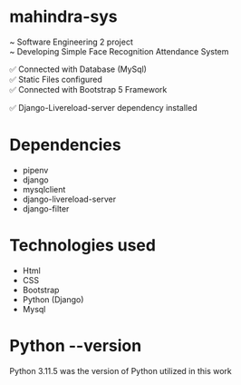 # mahindra-sys
~ Software Engineering 2 project <br>
~ Developing Simple Face Recognition Attendance System

✅ Connected with Database (MySql) <br>
✅ Static Files configured <br>
✅ Connected with Bootstrap 5 Framework <br>

✅ Django-Livereload-server dependency installed

# Dependencies <br>
- pipenv <br>
- django <br>
- mysqlclient <br>
- django-livereload-server <br>
- django-filter <br>

# Technologies used
- Html <br>
- CSS <br>
- Bootstrap <br>
- Python (Django) <br>
- Mysql <br>

# Python --version <br>
Python 3.11.5 was the 
version of Python utilized in this work <br>
